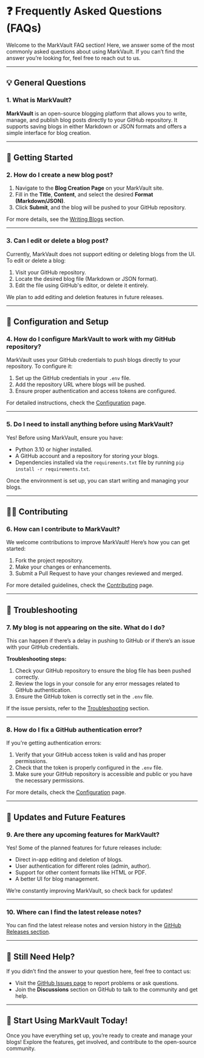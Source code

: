 # ❓ Frequently Asked Questions (FAQs)

Welcome to the MarkVault FAQ section! Here, we answer some of the most commonly asked questions about using MarkVault. If you can’t find the answer you’re looking for, feel free to reach out to us.

---

## 💡 General Questions  

### 1. **What is MarkVault?**  

**MarkVault** is an open-source blogging platform that allows you to write, manage, and publish blog posts directly to your GitHub repository. It supports saving blogs in either Markdown or JSON formats and offers a simple interface for blog creation.

---

## 📝 Getting Started  

### 2. **How do I create a new blog post?**  

1. Navigate to the **Blog Creation Page** on your MarkVault site.  
2. Fill in the **Title**, **Content**, and select the desired **Format (Markdown/JSON)**.  
3. Click **Submit**, and the blog will be pushed to your GitHub repository.  

For more details, see the [Writing Blogs](usage.md) section.

---

### 3. **Can I edit or delete a blog post?**  

Currently, MarkVault does not support editing or deleting blogs from the UI. To edit or delete a blog:

1. Visit your GitHub repository.  
2. Locate the desired blog file (Markdown or JSON format).  
3. Edit the file using GitHub's editor, or delete it entirely.  

We plan to add editing and deletion features in future releases.

---

## 🔧 Configuration and Setup  

### 4. **How do I configure MarkVault to work with my GitHub repository?**  

MarkVault uses your GitHub credentials to push blogs directly to your repository. To configure it:

1. Set up the GitHub credentials in your `.env` file.
2. Add the repository URL where blogs will be pushed.
3. Ensure proper authentication and access tokens are configured.

For detailed instructions, check the [Configuration](configuration.md) page.

---

### 5. **Do I need to install anything before using MarkVault?**  

Yes! Before using MarkVault, ensure you have:

- Python 3.10 or higher installed.  
- A GitHub account and a repository for storing your blogs.  
- Dependencies installed via the `requirements.txt` file by running `pip install -r requirements.txt`.  

Once the environment is set up, you can start writing and managing your blogs.

---

## 🧑‍💻 Contributing  

### 6. **How can I contribute to MarkVault?**  

We welcome contributions to improve MarkVault! Here’s how you can get started:

1. Fork the project repository.
2. Make your changes or enhancements.
3. Submit a Pull Request to have your changes reviewed and merged.

For more detailed guidelines, check the [Contributing](contributing.md) page.

---

## 🚨 Troubleshooting  

### 7. **My blog is not appearing on the site. What do I do?**  

This can happen if there’s a delay in pushing to GitHub or if there’s an issue with your GitHub credentials.

**Troubleshooting steps:**

1. Check your GitHub repository to ensure the blog file has been pushed correctly.
2. Review the logs in your console for any error messages related to GitHub authentication.
3. Ensure the GitHub token is correctly set in the `.env` file.

If the issue persists, refer to the [Troubleshooting](troubleshooting.md) section.

---

### 8. **How do I fix a GitHub authentication error?**  

If you're getting authentication errors:

1. Verify that your GitHub access token is valid and has proper permissions.  
2. Check that the token is properly configured in the `.env` file.  
3. Make sure your GitHub repository is accessible and public or you have the necessary permissions.

For more details, check the [Configuration](configuration.md) page.

---

## 🔄 Updates and Future Features  

### 9. **Are there any upcoming features for MarkVault?**  

Yes! Some of the planned features for future releases include:

- Direct in-app editing and deletion of blogs.  
- User authentication for different roles (admin, author).  
- Support for other content formats like HTML or PDF.  
- A better UI for blog management.  

We’re constantly improving MarkVault, so check back for updates!

---

### 10. **Where can I find the latest release notes?**  

You can find the latest release notes and version history in the [GitHub Releases section](https://github.com/MehediMK/MarkVault/releases).

---

## 🔧 Still Need Help?

If you didn’t find the answer to your question here, feel free to contact us:

- Visit the [GitHub Issues page](https://github.com/MehediMK/MarkVault/issues) to report problems or ask questions.
- Join the **Discussions** section on GitHub to talk to the community and get help.

---

## 🚀 Start Using MarkVault Today!  

Once you have everything set up, you’re ready to create and manage your blogs! Explore the features, get involved, and contribute to the open-source community.